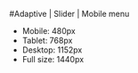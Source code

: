 #Adaptive | Slider | Mobile menu
<ul>
  <li>Mobile: 480px </li>
  <li>Tablet: 768px</li>
  <li>Desktop: 1152px</li>
  <li>Full size: 1440px</li>
</ul>



